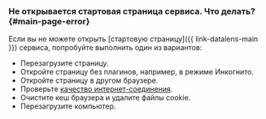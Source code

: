 ### Не открывается стартовая страница сервиса. Что делать? {#main-page-error}

Если вы не можете открыть [стартовую страницу]({{ link-datalens-main }}) сервиса, попробуйте выполнить один из вариантов:

* Перезагрузите страницу.
* Откройте страницу без плагинов, например, в режиме Инкогнито.
* Откройте страницу в другом браузере.
* Проверьте [качество интернет-соединения](https://yandex.ru/internet).
* Очистите кеш браузера и удалите файлы cookie.
* Перезагрузите компьютер.